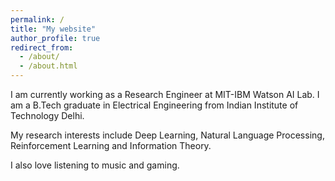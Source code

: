 ```yaml
---
permalink: /
title: "My website"
author_profile: true
redirect_from: 
  - /about/
  - /about.html
---
```


I am currently working as a Research Engineer at MIT-IBM Watson AI Lab. I am a B.Tech graduate in Electrical Engineering from Indian Institute of Technology Delhi.

My research interests include Deep Learning, Natural Language Processing, Reinforcement Learning and Information Theory.

I also love listening to music and gaming.

